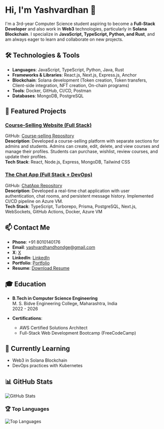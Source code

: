 # Hi, I'm Yashvardhan 👋

I'm a 3rd-year Computer Science student aspiring to become a **Full-Stack Developer** and also work in **Web3** technologies, particularly in **Solana Blockchain**. I specialize in **JavaScript, TypeScript, Python, and Rust**, and am always eager to learn and collaborate on new projects.

## 🛠️ Technologies & Tools

- **Languages**: JavaScript, TypeScript, Python, Java, Rust
- **Frameworks & Libraries**: React.js, Next.js, Express.js, Anchor
- **Blockchain**: Solana development (Token creation, Token transfers, Client-side integration, NFT creation, On-chain programs)
- **Tools**: Docker, GitHub, CI/CD, Postman
- **Databases**: MongoDB, PostgreSQL

## 🚀 Featured Projects

### [Course-Selling Website (Full Stack)](https://course-selling-zzqi.vercel.app/)
GitHub: [Course-selling Repository](https://github.com/Yashvardhandhondge/Course-selling)  
**Description**: Developed a course-selling platform with separate sections for admins and students. Admins can create, edit, delete, and view courses and manage their profiles. Students can purchase, wishlist, review courses, and update their profiles.  
**Tech Stack**: React, Node.js, Express, MongoDB, Tailwind CSS

### [The Chat App (Full Stack + DevOps)](https://chatapp.example.com)  
GitHub: [ChatApp Repository](https://github.com/Yashvardhandhondge/ChatApp)  
**Description**: Developed a real-time chat application with user authentication, chat rooms, and persistent message history. Implemented CI/CD pipeline on Azure VM.  
**Tech Stack**: TypeScript, Turborepo, Prisma, PostgreSQL, Next.js, WebSockets, GitHub Actions, Docker, Azure VM

## 📫 Contact Me

- **Phone**: +91 8010140176
- **Email**: yashvardhandhondge@gmail.com
- **X**: [ X](https://x.com/yashvardhandho3)
- **LinkedIn**: [ LinkedIn](https://www.linkedin.com/in/yashvardhan-dhondge-0b9857296/)
- **Portfolio**: [ Portfolio](https://www.yashvardhandhondge.tech/)
- **Resume**: [Download Resume](https://drive.google.com/file/d/1PeLGJUysbwjtWOPifFS1Mt-X4DHLjrFw/view)

## 🎓 Education

- **B.Tech in Computer Science Engineering**  
  M. S. Bidve Engineering College, Maharashtra, India  
  2022 - 2026

- **Certifications**:
  - AWS Certified Solutions Architect
  - Full-Stack Web Development Bootcamp (FreeCodeCamp)

## 🌱 Currently Learning

- Web3 in Solana Blockchain
- DevOps practices with Kubernetes
## 📊 GitHub Stats

![GitHub Stats](https://github-readme-stats.vercel.app/api?username=Yashvardhandhondge&show_icons=true&hide_title=true&count_private=true&hide=prs&theme=dark)

### 🏆 Top Languages

![Top Languages](https://github-readme-stats.vercel.app/api/top-langs/?username=Yashvardhandhondge&layout=compact&theme=dark)


